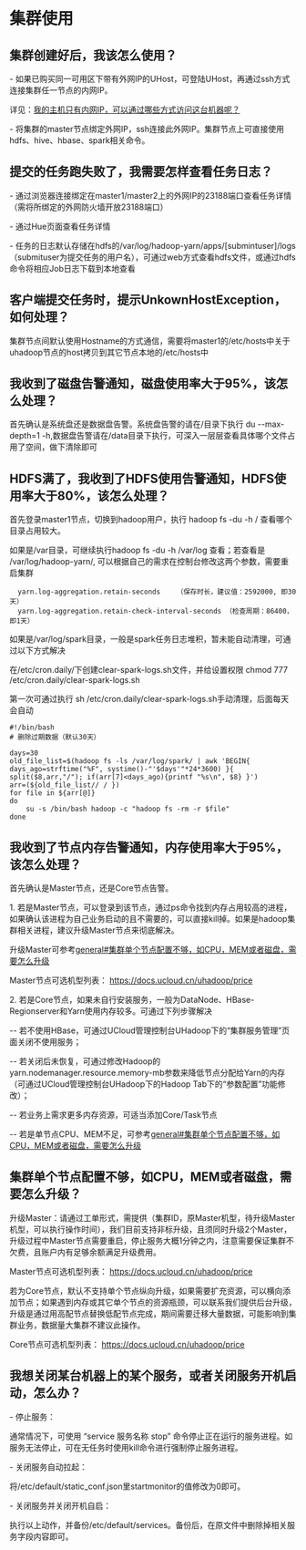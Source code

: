 

# 集群使用

## 集群创建好后，我该怎么使用？

\- 如果已购买同一可用区下带有外网IP的UHost，可登陆UHost，再通过ssh方式连接集群任一节点的内网IP。

详见：[我的主机只有内网IP，可以通过哪些方式访问这台机器呢？](https://docs.ucloud.cn/unet/faq/access?id=%e6%88%91%e7%9a%84%e4%b8%bb%e6%9c%ba%e5%8f%aa%e6%9c%89%e5%86%85%e7%bd%91ip%ef%bc%8c%e5%8f%af%e4%bb%a5%e9%80%9a%e8%bf%87%e5%93%aa%e4%ba%9b%e6%96%b9%e5%bc%8f%e8%ae%bf%e9%97%ae%e8%bf%99%e5%8f%b0%e6%9c%ba%e5%99%a8%e5%91%a2%ef%bc%9f)

\- 将集群的master节点绑定外网IP，ssh连接此外网IP。集群节点上可直接使用hdfs、hive、hbase、spark相关命令。

## 提交的任务跑失败了，我需要怎样查看任务日志？

\- 通过浏览器连接绑定在master1/master2上的外网IP的23188端口查看任务详情（需将所绑定的外网防火墙开放23188端口）

\- 通过Hue页面查看任务详情

\-
任务的日志默认存储在hdfs的/var/log/hadoop-yarn/apps/\[submintuser\]/logs（submituser为提交任务的用户名），可通过web方式查看hdfs文件，或通过hdfs命令将相应Job日志下载到本地查看

## 客户端提交任务时，提示UnkownHostException，如何处理？

集群节点间默认使用Hostname的方式通信，需要将master1的/etc/hosts中关于uhadoop节点的host拷贝到其它节点本地的/etc/hosts中

## 我收到了磁盘告警通知，磁盘使用率大于95%，该怎么处理？

首先确认是系统盘还是数据盘告警。系统盘告警的请在/目录下执行 du --max-depth=1
-h,数据盘告警请在/data目录下执行，可深入一层层查看具体哪个文件占用了空间，做下清除即可

## HDFS满了，我收到了HDFS使用告警通知，HDFS使用率大于80%，该怎么处理？

首先登录master1节点，切换到hadoop用户，执行 hadoop fs -du -h / 查看哪个目录占用较大。

如果是/var目录，可继续执行hadoop fs -du -h /var/log 查看；若查看是 /var/log/hadoop-yarn/,
可以根据自己的需求在控制台修改这两个参数，需要重启集群

``` 
  yarn.log-aggregation.retain-seconds    （保存时长，建议值：2592000, 即30天）
  yarn.log-aggregation.retain-check-interval-seconds （检查周期：86400，即1天）
```

如果是/var/log/spark目录，一般是spark任务日志堆积，暂未能自动清理，可通过以下方式解决

在/etc/cron.daily/下创建clear-spark-logs.sh文件，并给设置权限 chmod 777
/etc/cron.daily/clear-spark-logs.sh

第一次可通过执行 sh /etc/cron.daily/clear-spark-logs.sh手动清理，后面每天会自动

```
#!/bin/bash
# 删除过期数据（默认30天）

days=30
old_file_list=$(hadoop fs -ls /var/log/spark/ | awk 'BEGIN{ days_ago=strftime("%F", systime()-"'$days'"*24*3600) }{ split($8,arr,"/"); if(arr[7]<days_ago){printf "%s\n", $8} }')
arr=(${old_file_list// / })
for file in ${arr[@]}
do
    su -s /bin/bash hadoop -c "hadoop fs -rm -r $file"
done
```

## 我收到了节点内存告警通知，内存使用率大于95%，该怎么处理？

首先确认是Master节点，还是Core节点告警。

1\.
若是Master节点，可以登录到该节点，通过ps命令找到内存占用较高的进程，如果确认该进程为自己业务启动的且不需要的，可以直接kill掉。如果是hadoop集群相关进程，建议升级Master节点来彻底解决。

升级Master可参考[general\#集群单个节点配置不够，如CPU，MEM或者磁盘，需要怎么升级](uhadoop/user/general#集群单个节点配置不够，如CPU，MEM或者磁盘，需要怎么升级)

Master节点可选机型列表： <https://docs.ucloud.cn/uhadoop/price>

2\.
若是Core节点，如果未自行安装服务，一般为DataNode、HBase-Regionserver和Yarn使用内存较多。可通过下列步骤解决

\-- 若不使用HBase，可通过UCloud管理控制台UHadoop下的“集群服务管理”页面关闭不使用服务；

\--
若关闭后未恢复，可通过修改Hadoop的yarn.nodemanager.resource.memory-mb参数来降低节点分配给Yarn的内存（可通过UCloud管理控制台UHadoop下的Hadoop
Tab下的“参数配置”功能修改）；

\-- 若业务上需求更多内存资源，可适当添加Core/Task节点

\--
若是单节点CPU、MEM不足，可参考[general\#集群单个节点配置不够，如CPU，MEM或者磁盘，需要怎么升级](uhadoop/user/general#集群单个节点配置不够，如CPU，MEM或者磁盘，需要怎么升级)

## 集群单个节点配置不够，如CPU，MEM或者磁盘，需要怎么升级？

升级Master：请通过工单形式，需提供（集群ID，原Master机型，待升级Master机型，可以执行操作时间），我们目前支持非标升级，且须同时升级2个Master，升级过程中Master节点需要重启，停止服务大概1分钟之内，注意需要保证集群不欠费，且账户内有足够余额满足升级费用。

Master节点可选机型列表： <https://docs.ucloud.cn/uhadoop/price>

若为Core节点，默认不支持单个节点纵向升级，如果需要扩充资源，可以横向添加节点；如果遇到内存或其它单个节点的资源瓶颈，可以联系我们提供后台升级，升级是通过用高配节点替换低配节点完成，期间需要迁移大量数据，可能影响到集群业务，数据量大集群不建议此操作。

Core节点可选机型列表： <https://docs.ucloud.cn/uhadoop/price>

## 我想关闭某台机器上的某个服务，或者关闭服务开机启动，怎么办？

\- 停止服务：

通常情况下，可使用 “service 服务名称 stop”
命令停止正在运行的服务进程。如服务无法停止，可在无任务时使用kill命令进行强制停止服务进程。

\- 关闭服务自动拉起：

将/etc/default/static\_conf.json里startmonitor的值修改为0即可。

\- 关闭服务并关闭开机自启：

执行以上动作，并备份/etc/default/services。备份后，在原文件中删除掉相关服务字段内容即可。
